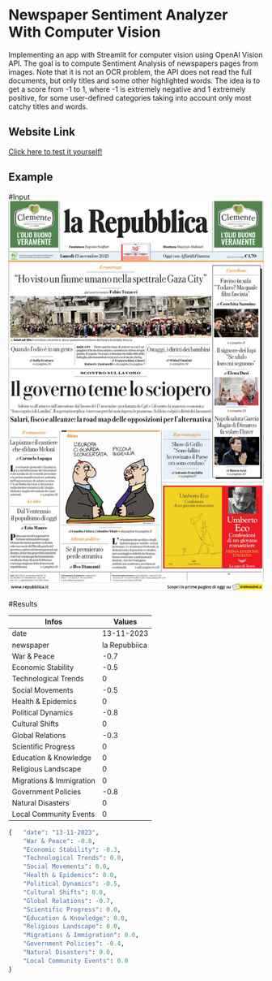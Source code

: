 # Newspaper Sentiment Analyzer With Computer Vision

Implementing an app with Streamlit for computer vision using OpenAI Vision API.
The goal is to compute Sentiment Analysis of newspapers pages from images. Note that it is not an OCR problem, the API does not read
the full documents, but only titles and some other highlighted words. The idea is to get a score from -1 to 1, where -1 is extremely
negative and 1 extremely positive, for some user-defined categories taking into account only most catchy titles and words.

## Website Link
[Click here to test it yourself!]([https://newspaper-sentiment-analyzer.streamlit.app/]) 

## Example

#Input
![Project Image](https://github.com/filopacio/newspaper_sentiment_analyzer/blob/main/data/repubblic.jpg)

#Results

| Infos                     | Values       |
|---------------------------|--------------|
| date                      | 13-11-2023   |
| newspaper                 | la Repubbiica|
| War & Peace               | -0.7         |
| Economic Stability        | -0.5         |
| Technological Trends      | 0            |
| Social Movements          | -0.5         |
| Health & Epidemics        |   0          |
| Political Dynamics        | -0.8         |
| Cultural Shifts           | 0            |
| Global Relations          | -0.3         |
| Scientific Progress       | 0            | 
| Education & Knowledge     | 0            | 
| Religious Landscape       | 0            | 
| Migrations & Immigration  | 0            |
| Government Policies       | -0.8         |
| Natural Disasters         | 0            |
| Local Community Events    | 0            |

```python
{   "date": "13-11-2023",
    "War & Peace": -0.8,
    "Economic Stability": -0.3,
    "Technological Trends": 0.0,
    "Social Movements": 0.0,
    "Health & Epidemics": 0.0,
    "Political Dynamics": -0.5,
    "Cultural Shifts": 0.0,
    "Global Relations": -0.7,
    "Scientific Progress": 0.0,
    "Education & Knowledge": 0.0,
    "Religious Landscape": 0.0,
    "Migrations & Immigration": 0.0,
    "Government Policies": -0.4,
    "Natural Disasters": 0.0,
    "Local Community Events": 0.0
}
```
